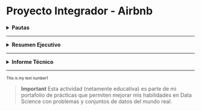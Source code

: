 # Proyecto Integrador - Airbnb

<details>
 
  **<summary>Pautas</summary>**  
<div id='id0' /> 

 **Módulo 5:** Data Analytics<br />
**Instructor Henry:** Mario Esteban Suaza Medina<br />
<br />
 
**El objetivo de este trabajo práctico es aplicar los conceptos y técnicas aprendidos en el modulo para realizar un análisis exploratorio y descriptivo de un conjunto de datos reales.**

Para realizar el trabajo práctico se deberá seguir los siguientes pasos:

1. Descargar archivos con los datos [indicar la fuente o el enlace].
2. Importar los datos en un la herramienta que deseen utilizar (Power Bi, Python)
3. Realizar una limpieza y validación preliminar de los datos, identificando y tratando posibles valores faltantes, erróneos o atípicos.
4. Realizar un análisis exploratorio de los datos, utilizando los conceptos aprendidos sobe dataviz y estadística para describir las variables y sus relaciones.
5. Responder a las preguntas que plantea el negocio sobre el dataset elegido.
6. Elaborar un texto con las conclusiones de los resultados del análisis, incluyendo una introducción, una descripción de los datos, algunas respuestas a las preguntas planteadas, y unas conclusiones finales.

### AirBnB

![N|Solid](https://piernine.co/wp-content/uploads/elementor/thumbs/Airbnb-red-lrg-1080x675-1-ph818omam1mv695ypg24xjogcbkjrurf7dgvyjglnk.jpeg)

El objetivo que se busca con el análisis de los datos seleccionados es realizar una análisis exploratorio de tipo descriptivo para entender el negocio de airbnb. 
En base al análisis descriptivo encontrar oportunidades de inversión que puedan ser capitalizadas utilizando dicho modelo de negocio.

#### Preguntas 

* ¿Qué podemos describir con los datasets acerca del negocio de airbnb?
* ¿Cuál es la mejor forma de invertir en AirBnb?
* ¿Cómo se compara con otras alternativas de inversión?
* Si presentamos nuestras conclusiones a un grupo inversor: ¿Qué propuestas le haríamos?
* ¿En donde sugerimos invertir?
* ¿En qué tipo de propiedad?

#### Recursos
| Archivo
| ------ 
| calendar.csv: (incluye datos de ocupación, precio, etc.)  
| listings.csv: Detalle de cada operación de Listing (incluye datos descriptivos de la vivienda (ambientes, host, noches mínimas y máximas, cantidad de reviews)
| reviews.csv Datos de review de los usuarios.
| [Repositorio](http://bit.ly/DS_AirBnB)

<br />

[Ir al inicio de las pautas](#id0)

</details>

---
<details>

 **<summary>Resumen Ejecutivo</summary>**  
<div id='id00' /> 

**Título**
# Análisis Exploratorio de Datos de AirBnB
<br />

**Indice**
1. [Introducción](#idRE1)
2. [Metodología](#idRE2)
3. [Análisis de Datos](#idRE3)
4. [Resultados y Conclusiones](#idRE4)
5. [Recomendaciones](#idRE5)
6. [Anexos](#idRE6)
<br />

<div id='idRE1' />

### Introducción
El informe se basa en un análisis exploratorio de los datos proporcionados con fines educativos por Henry sobre el negocio de AirBnB. Se recibieron tres (3) fuentes de datos, a saber: El Calendario de disponibilidad, la lista de propiedades y los comentarios de los usuarios.
Se destaca la presentación y análisis de datos utilizando Power BI para la visualización ~~y SQL para la estructuración de la base de datos~~.
<br />
[Ir al índice del Resumen Ejecutivo](#id00)
<br />

<div id='idRE2' />
 
### Metodología
El i
[Ir al índice del Resumen Ejecutivo](#id00)
<br />

<div id='idRE3' />
 
### Análisis de Datos
- Calendario de Disponibilidad
   - Estacionalidad y tendencia en los precios
   - Análisis de la ocupación a lo largo del tiempo
 - Lista de Propiedades
 - Comentarios de Usuarios

[Ir al índice del Resumen Ejecutivo](#id00)
<br />

<div id='idRE4' />
 
### Resultados y Conclusiones

Formas de invertir en Airbnb:
 Usando capital propio.
  Adquirir la propiedad
 Generar ingresos sin ser propietario. 
  Administrar las propiedades de otros. 
  Ofrecer mantenimiento profesional (limpiezas profundas y por estadias)
  Automatización y adaptación tecnológica
  Fotografía/vídeos de las propiedades

[Ir al índice del Resumen Ejecutivo](#id00)
<br />

<div id='idRE5' />
 
### Recomendaciones 


[Ir al índice del Resumen Ejecutivo](#id00)
<br />

<div id='idRE3' />
 
### Anexos
![Aquí la descripción de la imagen por si no carga](https://raw.githubusercontent.com/JohannaRangel/DS_SoyHenry/main/M5/asset/Page1.png)

[Ir al índice del Resumen Ejecutivo](#id00)
<br />







</details>

---

<details>
 
  **<summary>Informe Técnico</summary>**  
<div id='id000' /> 


**Índice**
1. [Recopilación de datos](#idIT1)
2. [Preparación de datos](#idIT2)
3. [Introducción de datos](#idIT3)
4. [Procesamiento / limpieza de datos](#idIT4)
5. [Interpretación de datos](#idIT5)
6. [Almacenamiento de datos](#idIT6)


<div id='idIT1' />
  
### Recopilación de datos (Data collection)
Las fuentes de datos fueron suministrada por #Henry en archivos formato csv, los cuales se descargaron a través de la plataforma students.

La tarea se centrará en datos históricos.

[Ir al índice del Informe Técnico](#id000)

<div id='idIT2' />
  
### Preparación de datos (Data preparation)
Texto del segundo apartado
[Ir al índice del Informe Técnico](#id000)
  
<div id='idIT3' />
  
### Introducción de datos (Data entry)
Texto del segundo apartado
[Ir al índice del Informe Técnico](#id000)

<div id='idIT4' />
  
### Procesamiento / limpieza de datos (Data processing/cleaning)
Texto del segundo apartado
[Ir al índice del Informe Técnico](#id000)

<div id='idIT5' />
  
### Interpretación de datos (Data interpretation)
Texto del segundo apartado
[Ir al índice del Informe Técnico](#id000)

<div id='idIT6' />
  
### Almacenamiento de datos (Data storage)
Texto del segundo apartado
[Ir al índice del Informe Técnico](#id000)

</details>

---

 <font size="1"> This is my text number1</font> 
> **Important** 
> Esta actividad (netamente educativa) es parte de mi portafolio de prácticas que permiten mejorar mis habilidades en Data Science con problemas y conjuntos de datos del mundo real.
